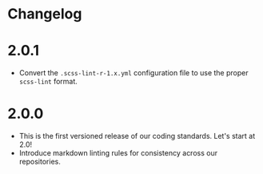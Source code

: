 # Changelog

# 2.0.1

- Convert the `.scss-lint-r-1.x.yml` configuration file to use the proper
 `scss-lint` format. 

# 2.0.0

- This is the first versioned release of our coding standards. Let's start at
 2.0!
- Introduce markdown linting rules for consistency across our repositories.
